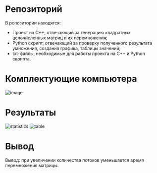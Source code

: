 # Репозиторий


В репозитории находятся:

* Проект на C++, отвечающий за генерацию квадратных целочисленных матриц и их перемножения;
* Python скрипт, отвечающий за проверку полученного результата умножения, создания графика, таблицы значений;
* txt-файлы, необходимые для работы проекта на C++ и Python скрипта.


# Комплектующие компьютера
![image](https://github.com/Nikita-Baldin/parallel_1/assets/114435688/0a335c46-a6e6-457c-b4a4-4b65668f010f)



# Результаты
![statistics](https://github.com/Nikita-Baldin/paral_2/assets/114435688/8148d8ee-96cf-4e1b-af5d-452bf61b4c73)
![table](https://github.com/Nikita-Baldin/paral_2/assets/114435688/224740eb-22d7-408d-9bba-35aa3206e671)




# Вывод
Вывод: при увеличении количества потоков уменьшается время перемножения матрицы.
